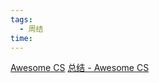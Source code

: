 ```yaml
---
tags:
  - 周结
time:
---
```

[Awesome CS](https://wncfht.github.io/Awesome-CS/)
[总结 - Awesome CS](https://wncfht.github.io/Awesome-CS/%E6%80%BB%E7%BB%93/%E6%80%BB%E7%BB%93/)
